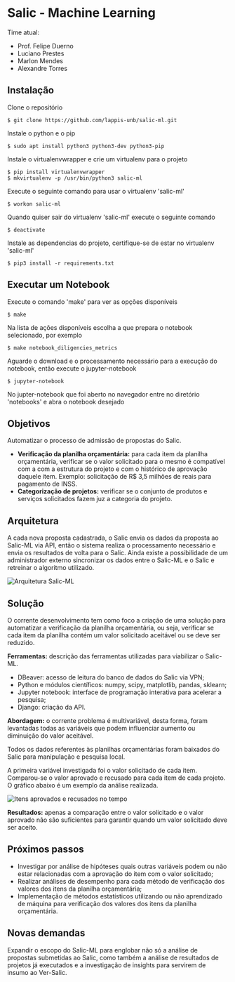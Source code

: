 Salic - Machine Learning
========================

Time atual:
* Prof. Felipe Duerno
* Luciano Prestes
* Marlon Mendes
* Alexandre Torres

Instalação
----------
Clone o repositório

    $ git clone https://github.com/lappis-unb/salic-ml.git

Instale o python e o pip

    $ sudo apt install python3 python3-dev python3-pip

Instale o virtualenvwrapper e crie um virtualenv para o projeto

    $ pip install virtualenvwrapper
    $ mkvirtualenv -p /usr/bin/python3 salic-ml

Execute o seguinte comando para usar o virtualenv 'salic-ml'

    $ workon salic-ml

Quando quiser sair do virtualenv 'salic-ml' execute o seguinte comando

    $ deactivate

Instale as dependencias do projeto, certifique-se de estar no virtualenv
'salic-ml'

    $ pip3 install -r requirements.txt


Executar um Notebook
--------------------

Execute o comando 'make' para ver as opções disponíveis

    $ make

Na lista de ações disponíveis escolha a que prepara o notebook selecionado,
por exemplo

    $ make notebook_diligencies_metrics

Aguarde o download e o processamento necessário para a execução do notebook,
então execute o jupyter-notebook

    $ jupyter-notebook

No jupter-notebook que foi aberto no navegador entre no diretório 'notebooks'
e abra o notebook desejado


Objetivos
---------

Automatizar o processo de admissão de propostas do Salic.

* **Verificação da planilha orçamentária:** para cada item da planilha orçamentária, verificar se o valor solicitado para o mesmo é compatível com a com a estrutura do projeto e com o histórico de aprovação daquele item. Exemplo: solicitação de R$ 3,5 milhões de reais para pagamento de INSS.
* **Categorização de projetos:** verificar se o conjunto de produtos e serviços solicitados fazem juz a categoria do projeto.

Arquitetura
-----------

A cada nova proposta cadastrada, o Salic envia os dados da proposta ao Salic-ML via API, então o sistema realiza o processamento necessário e envia os resultados de volta para o Salic. Ainda existe a possibilidade de um administrador externo sincronizar os dados entre o Salic-ML e o Salic e retreinar o algoritmo utilizado.

![Arquitetura Salic-ML](arquitetura.jpg)

Solução
-------

O corrente desenvolvimento tem como foco a criação de uma solução para automatizar a verificação da planilha orçamentária, ou seja, verificar se cada item da planilha contém um valor solicitado aceitável ou se deve ser reduzido.

**Ferramentas:** descrição das ferramentas utilizadas para viabilizar o Salic-ML.

* DBeaver: acesso de leitura do banco de dados do Salic via VPN;
* Python e módulos científicos: numpy, scipy, matplotlib, pandas, sklearn;
* Jupyter notebook: interface de programação interativa para acelerar a pesquisa;
* Django: criação da API.

**Abordagem:** o corrente problema é multivariável, desta forma, foram levantadas todas as variáveis que podem influenciar aumento ou diminuição do valor aceitável.

Todos os dados referentes às planilhas orçamentárias foram baixados do Salic para manipulação e pesquisa local.

A primeira variável investigada foi o valor solicitado de cada item. Comparou-se o valor aprovado e recusado para cada item de cada projeto. O gráfico abaixo é um exemplo da análise realizada.

![Itens aprovados e recusados no tempo](itens.jpg)

**Resultados:** apenas a comparação entre o valor solicitado e o valor aprovado não são suficientes para garantir quando um valor solicitado deve ser aceito.

Próximos passos
---------------

* Investigar por análise de hipóteses quais outras variáveis podem ou não estar relacionadas com a aprovação do item com o valor solicitado;
* Realizar análises de desempenho para cada método de verificação dos valores dos itens da planilha orçamentária;
* Implementação de métodos estatísticos utilizando ou não aprendizado de máquina para verificação dos valores dos itens da planilha orçamentária.

Novas demandas
--------------

Expandir o escopo do Salic-ML para englobar não só a análise de propostas submetidas ao Salic, como também a análise de resultados de projetos já executados e a investigação de insights para servirem de insumo ao Ver-Salic.
